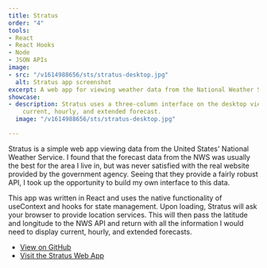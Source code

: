 ```yaml
---
title: Stratus
order: "4"
tools:
- React
- React Hooks
- Node
- JSON APIs
image:
- src: "/v1614988656/sts/stratus-desktop.jpg"
  alt: Stratus app screenshot
excerpt: A web app for viewing weather data from the National Weather Service
showcase:
- description: Stratus uses a three-column interface on the desktop view to present
    current, hourly, and extended forecast.
  image: "/v1614988656/sts/stratus-desktop.jpg"

---
```

Stratus is a simple web app viewing data from the United States' National Weather Service. I found that the forecast data from the NWS was usually the best for the area I live in, but was never satisfied with the real website provided by the government agency. Seeing that they provide a fairly robust API, I took up the opportunity to build my own interface to this data.

This app was written in React and uses the native functionality of useContext and hooks for state management. Upon loading, Stratus will ask your browser to provide location services. This will then pass the latitude and longitude to the NWS API and return with all the information I would need to display current, hourly, and extended forecasts.

* [View on GitHub](https://github.com/sts24/stratus-react)
* [Visit the Stratus Web App](https://stratusapp.netlify.app/)